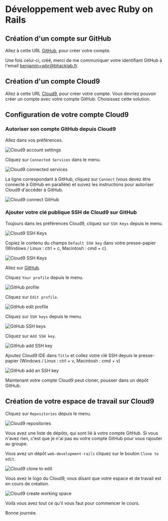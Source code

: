 # Développement web avec Ruby on Rails

## Création d'un compte sur GitHub

Allez à cette URL [GitHub][GitHub], pour créer votre compte.

Une fois celui-ci, créé, merci de me communiquer votre identifiant GitHub à l'email benjamin+wbr@bhacklab.fr.

## Création d'un compte Cloud9

Allez à cette URL [Cloud9][Cloud9], pour créer votre compte. Vous devriez pouvoir créer un compte avec votre compte GitHub. Choisissez cette solution.

## Configuration de votre compte Cloud9

### Autoriser son compte GitHub depuis Cloud9

Allez dans vos préférences.

![Cloud9 account settings](images/README/c9/button-account-settings.png)

Cliquez sur `Connected Services` dans le menu.

![Cloud9 connected services](images/README/c9/menu-connected-services.png)

La ligne correspondant à GitHub, cliquez sur `Connect` (vous devez être connecté à GitHub en parallèle) et suivez les instructions pour autoriser Cloud9 d'accéder à GitHub.

![Cloud9 connect GitHub](images/README/c9/button-connect-github.png)

### Ajouter votre clé publique SSH de Cloud9 sur GitHub

Toujours dans les préférences Cloud9, cliquez sur `SSH Keys` depuis le menu.

![Cloud9 SSH Keys](images/README/c9/menu-ssh-keys.png)

Copiez le contenu du champs `Default SSH key` dans votre presse-papier (Windows / Linux : ctrl + c, Macintosh : cmd + c).

![Cloud9 SSH Keys](images/README/c9/input-default-ssh-keys.png)

Allez sur [GitHub][GitHub].

Cliquez `Your profile` depuis le menu.

![GitHub profile](images/README/gh/menu-profile.png)

Cliquez sur `Edit profile`.

![GitHub edit profile](images/README/gh/button-edit-profile.png)

Cliquez sur `SSH keys` depuis le menu.

![GitHub SSH keys](images/README/gh/menu-ssh-keys.png)

Cliquez sur `Add SSH key`.

![GitHub add SSH key](images/README/gh/button-add-ssh-key.png)

Ajoutez Cloud9 IDE dans `Title` et collez votre clé SSH depuis le presse-papier (Windows / Linux : ctrl + v, Macintosh : cmd + v)

![GitHub add an SSH key](images/README/gh/input-add-ssh-key.png)

Maintenant votre compte Cloud9 peut cloner, pousser dans un dépôt GitHub.

## Création de votre espace de travail sur Cloud9

Cliquez sur `Repositories` depuis le menu.

![Cloud9 repositories](images/README/c9/menu-repositories.png)

Vous avez une liste de dépôts, qui sont lié à votre compte GitHub. Si vous n'avez rien, c'est que je n'ai pas eu votre compte GitHub pour vous rajouter au groupe.

Vous avez un dépôt `web-development-rails` cliquez sur le bouton `Clone to edit`.

![Cloud9 clone to edit](images/README/c9/button-clone-to-edit.png)

Vous avez le logo du Cloud9, vous disant que votre espace et de travail est en cours de création.

![Cloud9 create working space](images/README/c9/loading-create-workingspace.png)

Voilà vous avez tout ce qu'il vous faut pour commencer le cours.

Bonne journée.

[Cloud9]: https://c9.io
[GitHub]: https://github.com/

